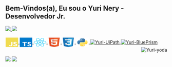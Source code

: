 ## Bem-Vindos(a), Eu sou o Yuri Nery - Desenvolvedor Jr.
<div>
<a href="https://www.linkedin.com/in/yurinery/">
<img height="180em" src="https://github-readme-stats.vercel.app/api?username=YuriNery&show_icons=true&theme=dark&include_all_commits=true&count_private=true"/>
<img height="180em" src="https://github-readme-stats.vercel.app/api/top-langs/?username=YuriNery&layout=compact&langs_count=7&theme=dark"/>
</div>
<div style="display: inline_block"><br>
<img align="center" alt="Yuri-Js" height="30" width="40" src="https://raw.githubusercontent.com/devicons/devicon/master/icons/javascript/javascript-plain.svg">
<img align="center" alt="Yuri-Ts" height="30" width="40" src="https://raw.githubusercontent.com/devicons/devicon/master/icons/typescript/typescript-plain.svg">


<img align="center" alt="Yuri-React" height="30" width="40" src="https://raw.githubusercontent.com/devicons/devicon/master/icons/react/react-original.svg">
<img align="center" alt="Yuri-HTML" height="30" width="40" src="https://raw.githubusercontent.com/devicons/devicon/master/icons/html5/html5-original.svg">
<img align="center" alt="Yuri-CSS" height="30" width="40" src="https://raw.githubusercontent.com/devicons/devicon/master/icons/css3/css3-original.svg">
<img align="center" alt="Yuri-Python" height="30" width="40" src="https://raw.githubusercontent.com/devicons/devicon/master/icons/python/python-original.svg">
<img align="center" alt="Yuri-UiPath" height="30" width="40" src="https://logowik.com/content/uploads/images/uipath1873.jpg">
<img align="center" alt="Yuri-BluePrism" height="30" width="40" src="https://www.pngitem.com/pimgs/m/236-2366819_blue-prism-rpa-logo-hd-png-download.png">

<img align="right" alt="Yuri-yoda" src="https://i.giphy.com/media/JlxFcvNuzlPYA/giphy.webp">
</div>

##

<div>
<a href = "mailto:yurineryfds@gmail.com"><img src="https://img.shields.io/badge/-Gmail-%23333?style=for-the-badge&logo=gmail&logoColor=white" target="_blank"></a>
<a href="https://www.linkedin.com/in/yurinery-45875016a" target="_blank"><img src="https://img.shields.io/badge/-LinkedIn-%230077B5?style=for-the-badge&logo=linkedin&logoColor=white" target="_blank"></a>


</div>
